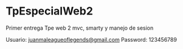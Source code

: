 # TpEspecialWeb2
Primer entrega Tpe web 2 mvc, smarty y manejo de sesion 

Usuario: juanmaleagueoflegends@gmail.com
Password: 123456789


